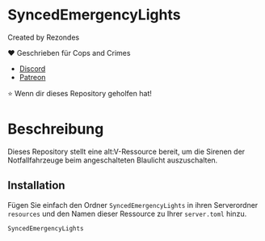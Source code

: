 # SyncedEmergencyLights
 
Created by Rezondes

❤️ Geschrieben für Cops and Crimes <br>
- [Discord](http://discord.copsandcrimes.de/) <br>
- [Patreon](http://patreon.copsandcrimes.de/) <br>

⭐ Wenn dir dieses Repository geholfen hat!

# Beschreibung
Dieses Repository stellt eine alt:V-Ressource bereit, um die Sirenen der Notfallfahrzeuge beim angeschalteten Blaulicht auszuschalten.

## Installation

Fügen Sie einfach den Ordner `SyncedEmergencyLights` in ihren Serverordner `resources` und den Namen dieser Ressource zu Ihrer `server.toml` hinzu.

```
SyncedEmergencyLights
```
